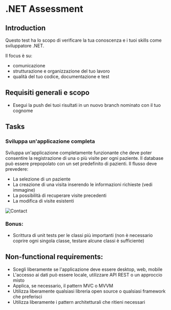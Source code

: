 # .NET Assessment

## Introduction
Questo test ha lo scopo di verificare la tua conoscenza e i tuoi skills come sviluppatore .NET.

Il focus è su:

* comunicazione
* strutturazione e organizzazione del tuo lavoro
* qualità del tuo codice, documentazione e test


## Requisiti generali e scopo
* Esegui la push dei tuoi risultati in un nuovo branch nominato con il tuo cognome


## Tasks
 
### Sviluppa un'applicazione completa
Sviluppa un'applicazione completamente funzionante che deve poter consentire la registrazione di una o più visite per ogni paziente. Il database può essere prepopolato con un set predefinito di pazienti.
Il flusso deve prevedere:

* La selezione di un paziente
* La creazione di una visita inserendo le informazioni richieste (vedi immagine)
* La possibilità di recuperare visite precedenti
* La modifica di visite esistenti

![Contact](https://bitbucket.org/cgmitaly/.net-assessment/raw/165e13b7b20cf1fc1ee83695dbb09f507b2d92ea/images/contact.png)

### Bonus:

* Scrittura di unit tests per le classi più importanti (non è necessario coprire ogni singola classe, testare alcune classi è sufficiente)

## Non-functional requirements:
* Scegli liberamente se l'applicazione deve essere desktop, web, mobile
* L'accesso ai dati può essere locale, utilizzare API REST o un approccio misto
* Applica, se necessario, il pattern MVC o MVVM
* Utilizza liberamente qualsiasi libreria open source o qualsiasi framework che preferisci
* Utilizza liberamente i pattern architetturali che ritieni necessari